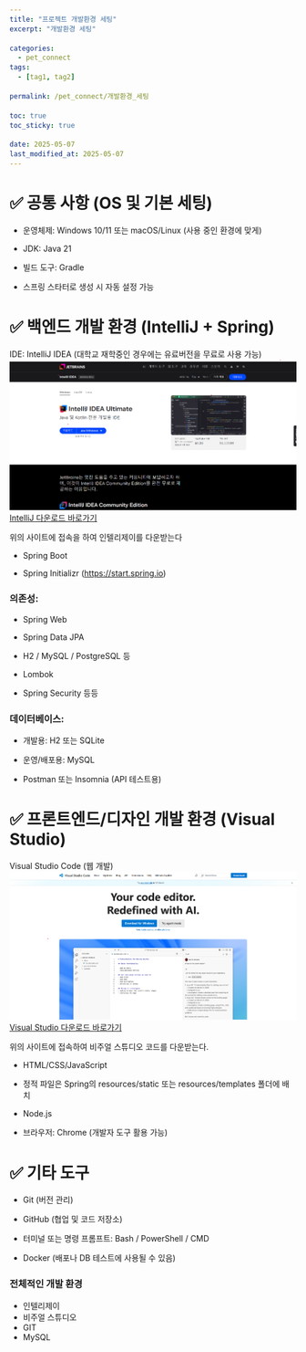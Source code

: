 ```yaml
---
title: "프로젝트 개발환경 세팅"
excerpt: "개발환경 세팅"

categories:
  - pet_connect
tags:
  - [tag1, tag2]

permalink: /pet_connect/개발환경_세팅

toc: true
toc_sticky: true

date: 2025-05-07
last_modified_at: 2025-05-07
---
```


# ✅ 공통 사항 (OS 및 기본 세팅)

- 운영체제: Windows 10/11 또는 macOS/Linux (사용 중인 환경에 맞게)

- JDK: Java 21

- 빌드 도구: Gradle 

- 스프링 스타터로 생성 시 자동 설정 가능

# ✅ 백엔드 개발 환경 (IntelliJ + Spring)
IDE: IntelliJ IDEA (대학교 재학중인 경우에는 유료버전을 무료로 사용 가능)
![Jekyll 이미지 예시](/assets/images/posts_img/fireballs/intelij1.png)
[IntelliJ 다운로드 바로가기](https://www.jetbrains.com/ko-kr/idea/download/?section=windows)

위의 사이트에 접속을 하여 인텔리제이를 다운받는다

- Spring Boot

- Spring Initializr (https://start.spring.io)

### 의존성:

- Spring Web

- Spring Data JPA

- H2 / MySQL / PostgreSQL 등 

- Lombok

- Spring Security 등등

### 데이터베이스:

- 개발용: H2 또는 SQLite

- 운영/배포용: MySQL

- Postman 또는 Insomnia (API 테스트용)

# ✅ 프론트엔드/디자인 개발 환경 (Visual Studio)
Visual Studio Code (웹 개발)
![Jekyll 이미지 예시](/assets/images/posts_img/fireballs/visualstudiocode1.png)
[Visual Studio 다운로드 바로가기](https://code.visualstudio.com/) 

위의 사이트에 접속하여 비주얼 스튜디오 코드를 다운받는다.

- HTML/CSS/JavaScript

- 정적 파일은 Spring의 resources/static 또는 resources/templates 폴더에 배치

- Node.js

- 브라우저: Chrome (개발자 도구 활용 가능)

# ✅ 기타 도구
- Git (버전 관리)

- GitHub (협업 및 코드 저장소)

- 터미널 또는 명령 프롬프트: Bash / PowerShell / CMD

- Docker (배포나 DB 테스트에 사용될 수 있음)

### 전체적인 개발 환경

- 인텔리제이
- 비주얼 스튜디오
- GIT
- MySQL